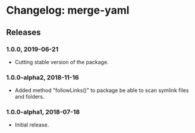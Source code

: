 # Changelog: merge-yaml

## Releases

### 1.0.0, 2019-06-21
- Cutting stable version of the package.

### 1.0.0-alpha2, 2018-11-16
- Added method "followLinks()" to package be able to scan symlink files and folders.

### 1.0.0-alpha1, 2018-07-18
- Initial release.
